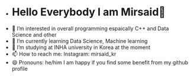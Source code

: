 - # Hello Everybody I am Mirsaid👋 
- 👀 I’m interested in overall programming espaically C++ and Data Science and other
- 🌱 I’m currently learning Data Science, Machine learning
- 💞️ I’m studying at INHA university in Korea at the moment
- 📫 How to reach me: Instagram: mirsaid_kr
- 😄 Pronouns: he/him
I am happy if you find some benefit from my github profile
<!---
mirsaidl/mirsaidl is a ✨ special ✨ repository because its `README.md` (this file) appears on your GitHub profile.
You can click the Preview link to take a look at your changes.
--->
